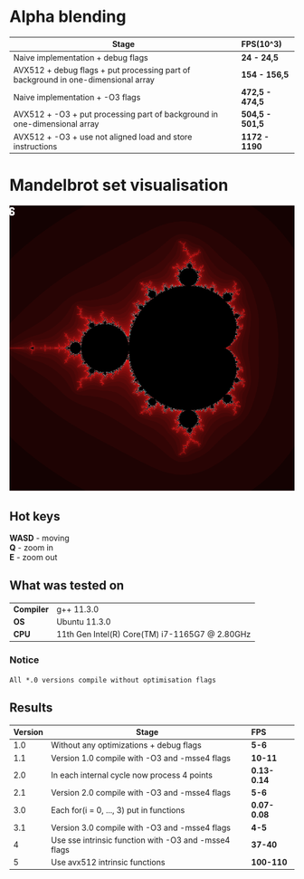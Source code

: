 # Alpha blending #

Stage                                                                              | FPS(10^3)   
-----------------------------------------------------------------------------------|:-------------------
 Naive implementation + debug flags                                                | **24    - 24,5**
 AVX512 + debug flags + put processing part of background in one-dimensional array | **154   - 156,5**
 Naive implementation + -O3 flags                                                  | **472,5 - 474,5**
 AVX512 + -O3 + put processing part of background in one-dimensional array         | **504,5 - 501,5**
 AVX512 + -O3 + use not aligned load and store instructions                        | **1172  - 1190**

# Mandelbrot set visualisation #

![Mandelbrot set](/Output/MandelbrotImage.png)

## Hot keys ##
**WASD**   - moving\
**Q**      - zoom in\
**E**      - zoom out

## What was tested on
 |||
-------------------|-
**Compiler**           | g++ 11.3.0 
**OS**                 | Ubuntu 11.3.0 
**CPU**                | 11th Gen Intel(R) Core(TM) i7-1165G7 @ 2.80GHz

### Notice ##
    All *.0 versions compile without optimisation flags

## Results ##
Version | Stage                                                | FPS   
--------|------------------------------------------------------|:-----
1.0     | Without any optimizations + debug flags              | **5-6**
1.1     | Version 1.0 compile with -O3 and -msse4 flags        | **10-11**
2.0     | In each internal cycle now process 4 points          | **0.13-0.14**
2.1     | Version 2.0 compile with -O3 and -msse4 flags        | **5-6**
3.0     | Each for(i = 0, ..., 3) put in functions             | **0.07-0.08**
3.1     | Version 3.0 compile with -O3 and -msse4 flags        | **4-5**
4       | Use sse intrinsic function with -O3 and -msse4 flags | **37-40**
5       | Use avx512 intrinsic functions                       | **100-110**
